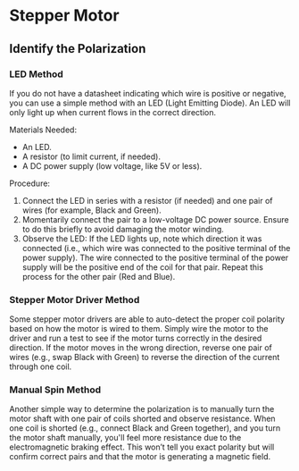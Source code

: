 # Stepper Motor

## Identify the Polarization

### LED Method
If you do not have a datasheet indicating which wire is positive or negative, you can use a simple method with an LED (Light Emitting Diode).
An LED will only light up when current flows in the correct direction.

Materials Needed:
* An LED.
* A resistor (to limit current, if needed).
* A DC power supply (low voltage, like 5V or less).

Procedure:
1) Connect the LED in series with a resistor (if needed) and one pair of wires (for example, Black and Green).
2) Momentarily connect the pair to a low-voltage DC power source. Ensure to do this briefly to avoid damaging the motor winding.
3) Observe the LED:
If the LED lights up, note which direction it was connected (i.e., which wire was connected to the positive terminal of the power supply).
The wire connected to the positive terminal of the power supply will be the positive end of the coil for that pair.
Repeat this process for the other pair (Red and Blue).

### Stepper Motor Driver Method
Some stepper motor drivers are able to auto-detect the proper coil polarity based on how the motor is wired to them. Simply wire the motor to the driver and run a test to see if the motor turns correctly in the desired direction.
If the motor moves in the wrong direction, reverse one pair of wires (e.g., swap Black with Green) to reverse the direction of the current through one coil.

### Manual Spin Method
Another simple way to determine the polarization is to manually turn the motor shaft with one pair of coils shorted and observe resistance.
When one coil is shorted (e.g., connect Black and Green together), and you turn the motor shaft manually, you'll feel more resistance due to the electromagnetic braking effect.
This won’t tell you exact polarity but will confirm correct pairs and that the motor is generating a magnetic field.
